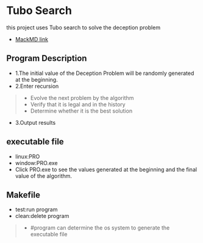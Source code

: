 Tubo Search
===
this project uses Tubo search to solve the deception problem
- [MackMD link](https://hackmd.io/@B3AsTCbwSKGZWfnA5FLfFA/SyNmVYBAT)

Program Description
---
- 1.The initial value of the Deception Problem will be randomly generated at the beginning.
- 2.Enter recursion
>- Evolve the next problem by the algorithm
>- Verify that it is legal and in the history
>- Determine whether it is the best solution
- 3.Output results  

executable file
---
- linux:PRO
- window:PRO.exe
- Click PRO.exe to see the values ​​generated at the beginning and the final value of the algorithm.

Makefile
---
- test:run program
- clean:delete program
>- #program can determine the os system to generate the executable file

